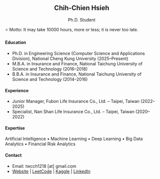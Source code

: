 <h2 align="center">Chih-Chien Hsieh</h2>
<p align="center">Ph.D. Student</p>

⭐ Motto: It may take 10000 hours, more or less; it is never too late.

#### Education

- Ph.D. in Engineering Science (Computer Science and Applications Division), National Cheng Kung University (2025–Present)
- M.B.A. in Insurance and Finance, National Taichung University of Science and Technology (2016–2018)
- B.B.A. in Insurance and Finance, National Taichung University of Science and Technology (2014–2016)

#### Experience

- Junior Manager, Fubon Life Insurance Co., Ltd. – Taipei, Taiwan (2022–2025)
- Specialist, Nan Shan Life Insurance Co., Ltd. – Taipei, Taiwan (2020–2022)

#### Expertise

Artificial Intelligence • Machine Learning • Deep Learning • Big Data Analytics • Financial Risk Analytics

#### Contact

- Email: twcch1218 [at] gmail.com
- [Website](https://twcch.github.io/) | [LeetCode](https://leetcode.com/u/twcch1218/) | [Kaggle](https://www.kaggle.com/twcch1218/) | [LinkedIn](https://leetcode.com/u/twcch1218/)

